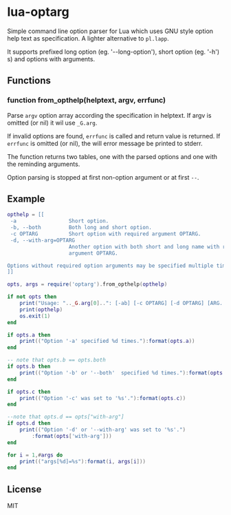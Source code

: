 lua-optarg
==========

Simple command line option parser for Lua which uses GNU style option help
text as specification. A lighter alternative to `pl.lapp`.

It supports prefixed long option (eg. '--long-option'), short option
(eg. '-h') s) and options with arguments.

Functions
---------

### function from_opthelp(helptext, argv, errfunc)

Parse `argv` option array according the specification in helptext. If argv
is omitted (or nil) it wil use `_G.arg`.

If invalid options are found, `errfunc` is called and return value is
returned. If `errfunc` is omitted (or nil), the will error message be
printed to stderr.

The function returns two tables, one with the parsed options and one with
the reminding arguments.

Option parsing is stopped at first non-option argument or at first `--`.

Example
--------
```Lua
opthelp = [[
 -a                 Short option.
 -b, --both         Both long and short option.
 -c OPTARG          Short option with required argument OPTARG.
 -d, --with-arg=OPTARG
                    Another option with both short and long name with reqired
                    argument OPTARG.

Options without required option arguments may be specified multiple times.
]]

opts, args = require('optarg').from_opthelp(opthelp)

if not opts then
	print("Usage: ".._G.arg[0]..": [-ab] [-c OPTARG] [-d OPTARG] [ARG...]")
	print(opthelp)
	os.exit(1)
end

if opts.a then
	print(("Option '-a' specified %d times."):format(opts.a))
end

-- note that opts.b == opts.both
if opts.b then
	print(("Option '-b' or '--both'  specified %d times."):format(opts.both))
end

if opts.c then
	print(("Option '-c' was set to '%s'."):format(opts.c))
end

--note that opts.d == opts["with-arg"]
if opts.d then
	print(("Option '-d' or '--with-arg' was set to '%s'.")
		:format(opts['with-arg']))
end

for i = 1,#args do
	print(("args[%d]=%s"):format(i, args[i]))
end
```

License
-------
MIT

